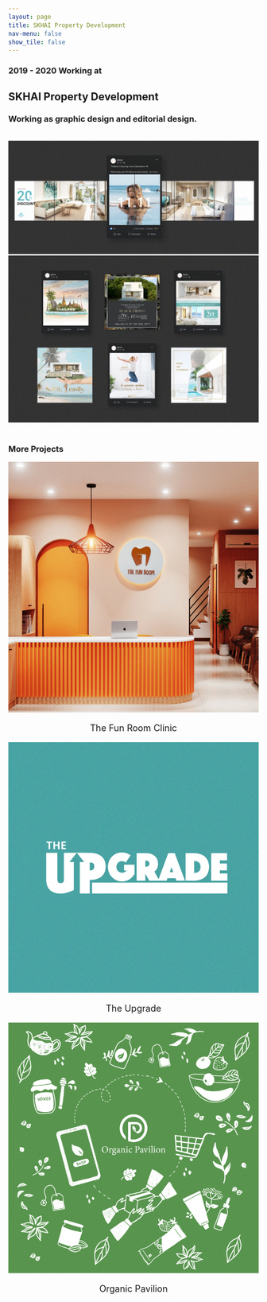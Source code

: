 ```yaml
---
layout: page
title: SKHAI Property Development
nav-menu: false
show_tile: false
---
```


<div id="main" class="alt">
    <!-- One -->
    <section id="one">
        <div class="inner text-black">
            <h3 class="text-black text-no-margin no-font-weight">2019 - 2020 Working at</h3>
            <h1 class="text-color-main text-no-margin text-line">SKHAI Property Development</h1>
            <h3 class="text-black text-no-margin no-font-weight">Working as graphic design and editorial design.</h3>
            <br>
            <div class="container" style="text-align: center;">
                <img src="./assets/images/catch-ads.jpg">
            </div>
            <div class="container" style="text-align: center;">
                <img src="./assets/images/skhai.jpg">
            </div>
            <br>
            <h3 class="text-color-main text-line">More Projects</h3>
            <div class="row row-flex">
                <div class="3u 12u$(small)">
                    <div class="container" >
                        <img src="./assets/images/the-fun-room-dental-clinic-800x800px.jpg">
                        <p style="text-align: center;font-size: large;">The Fun Room Clinic</p>
                    </div>
                </div>
                <div class="3u 12u$(small)">
                    <div class="container" >
                        <img src="./assets/images/the-upgrade-800x800px.jpg">
                        <p style="text-align: center;font-size: large;">The Upgrade</p>
                    </div>
                </div>
                <div class="3u 12u$(small)">
                    <div class="container" >
                        <img src="./assets/images/organic-pavilion-cover-800x800px.jpg">
                        <p style="text-align: center;font-size: large;">Organic Pavilion</p>
                    </div>
                </div>
            </div>
        </div>
    </section>
</div>